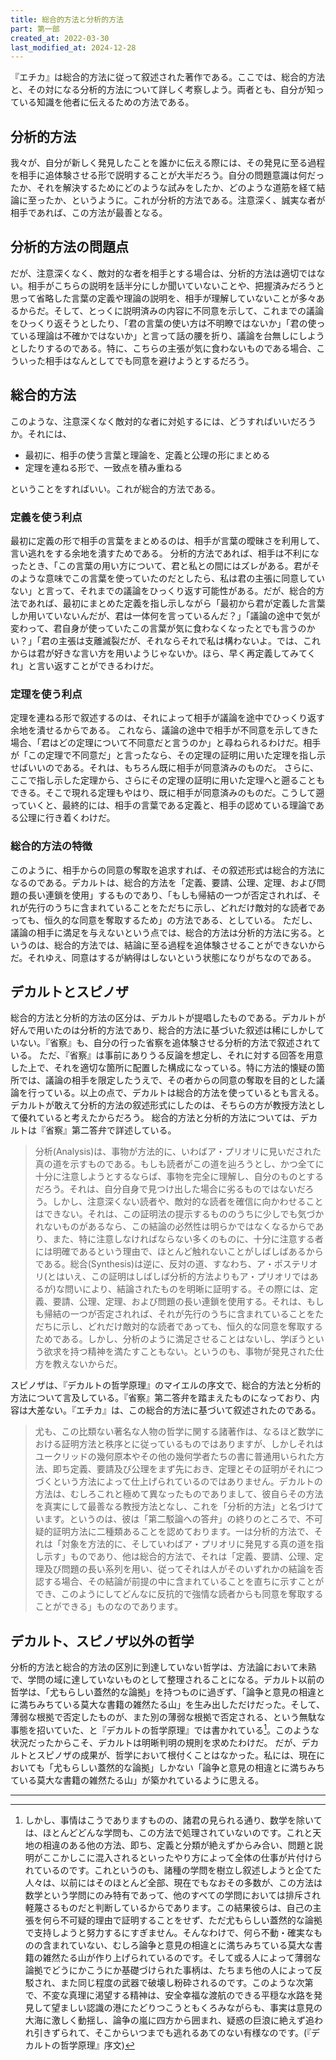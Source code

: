 ```yaml
---
title: 総合的方法と分析的方法
part: 第一部
created_at: 2022-03-30
last_modified_at: 2024-12-28
---
```

『エチカ』は総合的方法に従って叙述された著作である。ここでは、総合的方法と、その対になる分析的方法について詳しく考察しよう。両者とも、自分が知っている知識を他者に伝えるための方法である。

## 分析的方法

我々が、自分が新しく発見したことを誰かに伝える際には、その発見に至る過程を相手に追体験させる形で説明することが大半だろう。自分の問題意識は何だったか、それを解決するためにどのような試みをしたか、どのような道筋を経て結論に至ったか、というように。これが分析的方法である。注意深く、誠実な者が相手であれば、この方法が最善となる。

## 分析的方法の問題点

だが、注意深くなく、敵対的な者を相手とする場合は、分析的方法は適切ではない。相手がこちらの説明を話半分にしか聞いていないことや、把握済みだろうと思って省略した言葉の定義や理論の説明を、相手が理解していないことが多々あるからだ。そして、とっくに説明済みの内容に不同意を示して、これまでの議論をひっくり返そうとしたり、「君の言葉の使い方は不明瞭ではないか」「君の使っている理論は不確かではないか」と言って話の腰を折り、議論を台無しにしようとしたりするのである。特に、こちらの主張が気に食わないものである場合、こういった相手はなんとしてでも同意を避けようとするだろう。

## 総合的方法

このような、注意深くなく敵対的な者に対処するには、どうすればいいだろうか。それには、

- 最初に、相手の使う言葉と理論を、定義と公理の形にまとめる
- 定理を連ねる形で、一致点を積み重ねる

ということをすればいい。これが総合的方法である。

### 定義を使う利点

最初に定義の形で相手の言葉をまとめるのは、相手が言葉の曖昧さを利用して、言い逃れをする余地を潰すためである。
分析的方法であれば、相手は不利になったとき、「この言葉の用い方について、君と私との間にはズレがある。君がそのような意味でこの言葉を使っていたのだとしたら、私は君の主張に同意していない」と言って、それまでの議論をひっくり返す可能性がある。だが、総合的方法であれば、最初にまとめた定義を指し示しながら「最初から君が定義した言葉しか用いていないんだが、君は一体何を言っているんだ？」「議論の途中で気が変わって、君自身が使っていたこの言葉が気に食わなくなったとでも言うのかい？」「君の主張は支離滅裂だが、それならそれで私は構わないよ。では、これからは君が好きな言い方を用いようじゃないか。ほら、早く再定義してみてくれ」と言い返すことができるわけだ。

### 定理を使う利点

定理を連ねる形で叙述するのは、それによって相手が議論を途中でひっくり返す余地を潰せるからである。
これなら、議論の途中で相手が不同意を示してきた場合、「君はどの定理について不同意だと言うのか」と尋ねられるわけだ。相手が「この定理で不同意だ」と言ったなら、その定理の証明に用いた定理を指し示せばいいのである。それは、もちろん既に相手が同意済みのものだ。
さらに、ここで指し示した定理から、さらにその定理の証明に用いた定理へと遡ることもできる。そこで現れる定理もやはり、既に相手が同意済みのものだ。こうして遡っていくと、最終的には、相手の言葉である定義と、相手の認めている理論である公理に行き着くわけだ。

### 総合的方法の特徴

このように、相手からの同意の奪取を追求すれば、その叙述形式は総合的方法になるのである。デカルトは、総合的方法を「定義、要請、公理、定理、および問題の長い連鎖を使用」するものであり、「もしも帰結の一つが否定されれば、それが先行のうちに含まれていることをただちに示し、どれだけ敵対的な読者であっても、恒久的な同意を奪取するため」の方法である、としている。
ただし、議論の相手に満足を与えないという点では、総合的方法は分析的方法に劣る。というのは、総合的方法では、結論に至る過程を追体験させることができないからだ。それゆえ、同意はするが納得はしないという状態になりがちなのである。

## デカルトとスピノザ

総合的方法と分析的方法の区分は、デカルトが提唱したものである。デカルトが好んで用いたのは分析的方法であり、総合的方法に基づいた叙述は稀にしかしていない。『省察』も、自分の行った省察を追体験させる分析的方法で叙述されている。
ただ、『省察』は事前にありうる反論を想定し、それに対する回答を用意した上で、それを適切な箇所に配置した構成になっている。特に方法的懐疑の箇所では、議論の相手を限定したうえで、その者からの同意の奪取を目的とした議論を行っている。以上の点で、デカルトは総合的方法を使っているとも言える。デカルトが敢えて分析的方法の叙述形式にしたのは、そちらの方が教授方法として優れていると考えたからだろう。
総合的方法と分析的方法については、デカルトは『省察』第二答弁で詳述している。

>分析(Analysis)は、事物が方法的に、いわばア・プリオリに見いだされた真の道を示すものである。もしも読者がこの道を辿ろうとし、かつ全てに十分に注意しようとするならば、事物を完全に理解し、自分のものとするだろう。それは、自分自身で見つけ出した場合に劣るものではないだろう。しかし、注意深くない読者や、敵対的な読者を確信に向かわせることはできない。それは、この証明法の提示するもののうちに少しでも気づかれないものがあるなら、この結論の必然性は明らかではなくなるからであり、また、特に注意しなければならない多くのものに、十分に注意する者には明確であるという理由で、ほとんど触れないことがしばしばあるからである。総合(Synthesis)は逆に、反対の道、すなわち、ア・ポステリオリ(とはいえ、この証明はしばしば分析的方法よりもア・プリオリではあるが)な問いにより、結論されたものを明晰に証明する。その際には、定義、要請、公理、定理、および問題の長い連鎖を使用する。それは、もしも帰結の一つが否定されれば、それが先行のうちに含まれていることをただちに示し、どれだけ敵対的な読者であっても、恒久的な同意を奪取するためである。しかし、分析のように満足させることはないし、学ぼうという欲求を持つ精神を満たすこともない。というのも、事物が発見された仕方を教えないからだ。

スピノザは、『デカルトの哲学原理』のマイエルの序文で、総合的方法と分析的方法について言及している。『省察』第二答弁を踏まえたものになっており、内容は大差ない。『エチカ』は、この総合的方法に基づいて叙述されたのである。

>尤も、この比類ない著名な人物の哲学に関する諸著作は、なるほど数学における証明方法と秩序とに従っているものではありますが、しかしそれはユークリッドの幾何原本やその他の幾何学者たちの書に普通用いられた方法、即ち定義、要請及び公理をまず先におき、定理とその証明がそれにつづくという方法によって仕上げられているのではありません。デカルトの方法は、むしろこれと極めて異なったものでありまして、彼自らその方法を真実にして最善なる教授方法となし、これを「分析的方法」と名づけています。というのは、彼は「第二駁論への答弁」の終りのところで、不可疑的証明方法に二種類あることを認めております。一は分析的方法で、それは「対象を方法的に、そしていわばア・プリオリに発見する真の道を指し示す」ものであり、他は総合的方法で、それは「定義、要請、公理、定理及び問題の長い系列を用い、従ってそれは人がそのいずれかの結論を否認する場合、その結論が前提の中に含まれていることを直ちに示すことができ、このようにしてどんなに反抗的で強情な読者からも同意を奪取することができる」ものなのであります。

## デカルト、スピノザ以外の哲学

分析的方法と総合的方法の区別に到達していない哲学は、方法論において未熟で、学問の域に達していないものとして整理されることになる。デカルト以前の哲学は、「尤もらしい蓋然的な論拠」を持つものに過ぎず、「論争と意見の相違とに満ちみちている莫大な書籍の雑然たる山」を生み出しただけだった。そして、薄弱な根拠で否定したものが、また別の薄弱な根拠で否定される、という無駄な事態を招いていた、と『デカルトの哲学原理』では書かれている[^ref1]。このような状況だったからこそ、デカルトは明晰判明の規則を求めたわけだ。
だが、デカルトとスピノザの成果が、哲学において根付くことはなかった。私には、現在においても「尤もらしい蓋然的な論拠」しかない「論争と意見の相違とに満ちみちている莫大な書籍の雑然たる山」が築かれているように思える。

[^ref1]:しかし、事情はこうでありますものの、諸君の見られる通り、数学を除いては、ほとんどどんな学問も、この方法で処理されていないのです。これと天地の相違のある他の方法、即ち、定義と分類が絶えずからみ合い、問題と説明がここかしこに混入されるといったやり方によって全体の仕事が片付けられているのです。これというのも、諸種の学問を樹立し叙述しようと企てた人々は、以前にはそのほとんど全部、現在でもなおその多数が、この方法は数学という学問にのみ特有であって、他のすべての学問においては排斥され軽蔑さるものだと判断しているからであります。この結果彼らは、自己の主張を何ら不可疑的理由で証明することをせず、ただ尤もらしい蓋然的な論拠で支持しようと努力するにすぎません。そんなわけで、何ら不動・確実なものの含まれていない、むしろ論争と意見の相違とに満ちみちている莫大な書籍の雑然たる山が作り上げられているのです。そして或る人によって薄弱な論拠でどうにかこうにか基礎づけられた事柄は、たちまち他の人によって反駁され、また同じ程度の武器で破壊し粉砕されるのです。このような次第で、不変な真理に渇望する精神は、安全幸福な渡航のできる平穏な水路を発見して望ましい認識の港にたどりつこうともくろみながらも、事実は意見の大海に激しく動揺し、論争の嵐に四方から囲まれ、疑惑の巨浪に絶えず追われ引きずられて、そこからいつまでも逃れるあてのない有様なのです。(『デカルトの哲学原理』序文)

---
